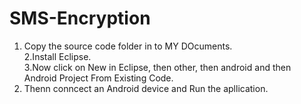 SMS-Encryption
==========
1. Copy the source code folder in to MY DOcuments.    
2.Install Eclipse.    
3.Now click on New in Eclipse, then other, then android and then Android Project From Existing Code.
4. Thenn conncect an Android device and Run the apllication.

